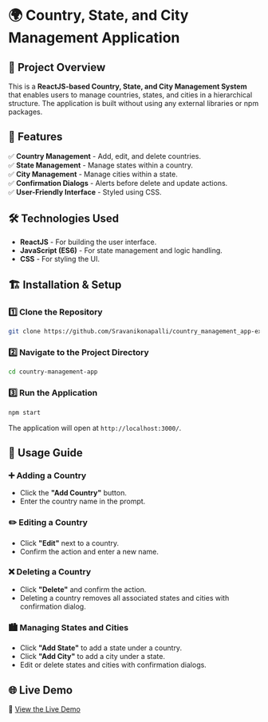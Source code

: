 # 🌍 Country, State, and City Management Application

## 📌 Project Overview
This is a **ReactJS-based Country, State, and City Management System** that enables users to manage countries, states, and cities in a hierarchical structure. The application is built without using any external libraries or npm packages.

## 🚀 Features
✅ **Country Management** - Add, edit, and delete countries.  
✅ **State Management** - Manage states within a country.  
✅ **City Management** - Manage cities within a state.  
✅ **Confirmation Dialogs** - Alerts before delete and update actions.  
✅ **User-Friendly Interface** - Styled using CSS.  

## 🛠️ Technologies Used
- **ReactJS** - For building the user interface.
- **JavaScript (ES6)** - For state management and logic handling.
- **CSS** - For styling the UI.


## 🏗️ Installation & Setup
### 1️⃣ Clone the Repository
```sh
git clone https://github.com/Sravanikonapalli/country_management_app-exonect-.git
```
### 2️⃣ Navigate to the Project Directory
```sh
cd country-management-app
```
### 3️⃣ Run the Application
```sh
npm start
```
The application will open at `http://localhost:3000/`.

## 📖 Usage Guide
### ➕ Adding a Country
- Click the **"Add Country"** button.
- Enter the country name in the prompt.

### ✏️ Editing a Country
- Click **"Edit"** next to a country.
- Confirm the action and enter a new name.

### ❌ Deleting a Country
- Click **"Delete"** and confirm the action.
- Deleting a country removes all associated states and cities with confirmation dialog.

### 🏙️ Managing States and Cities
- Click **"Add State"** to add a state under a country.
- Click **"Add City"** to add a city under a state.
- Edit or delete states and cities with confirmation dialogs.

## 🌐 Live Demo
🔗 [View the Live Demo](https://country-management-app-exonect.vercel.app/)


